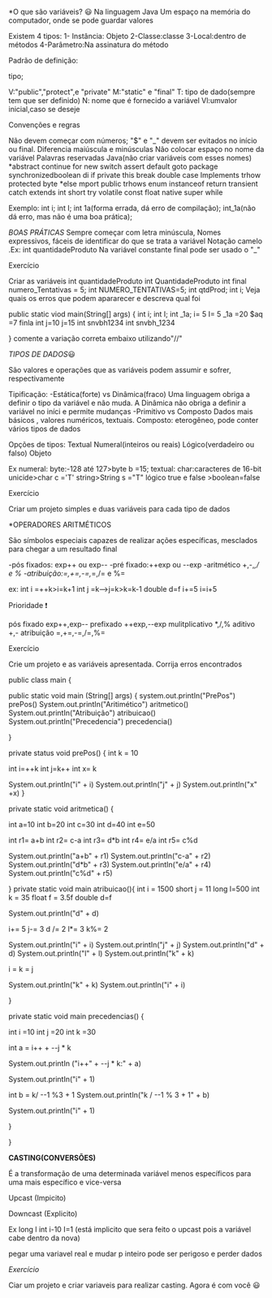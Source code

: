 *O que são variáveis? :smiley: 
Na linguagem Java
Um espaço na memória do computador, onde se pode guardar valores

Existem 4 tipos:
1- Instância: Objeto
2-Classe:classe
3-Local:dentro de métodos
4-Parâmetro:Na assinatura do método

Padrão de definição:
<?visibilidade?><?modificador?>tipo<?=valorInicial?>;

V:"public","protect",e "private"
M:"static" e "final"
T: tipo de dado(sempre tem que ser definido)
N: nome que é fornecido a variável
Vl:umvalor inicial,caso se deseje

Convenções e  regras

Não devem começar com números;
"$" e "_" devem ser evitados no início ou final.
Diferencia maiúscula e minúsculas
Não colocar espaço no nome da variável
Palavras reservadas Java(não criar variáveis com esses nomes)
*abstract continue for new switch assert default goto package synchronizedboolean di if private this break double case Implements trhow protected byte
*else mport public trhows enum instanceof return transient catch extends int short try volatile const float native super while

Exemplo: int i; int I; int 1a(forma errada, dá erro de compilação); int_1a(não dá erro, mas não é uma boa prática);

*BOAS PRÁTICAS*
Sempre começar com letra minúscula,
Nomes expressivos, fáceis de identificar do que se trata a variável
Notação camelo .Ex: int quantidadeProduto
Na variável constante final pode ser usado o "_"


Exercício

Criar as variáveis 
int quantidadeProduto
int QuantidadeProduto
int final numero_Tentativas = 5;
int NUMERO_TENTATIVAS=5;
int qtdProd;
int i; 
Veja quais os erros que podem apararecer e descreva qual foi

public static viod main(String[] args) {
int i;
int I;
int _1a;
i= 5
I= 5
_1a =20
$aq =7
finla int j=10
j=15
int snvbh1234
int snvbh_1234

}
comente a variação correta embaixo utilizando"//"


*TIPOS DE DADOS*:smiley:

 São valores e operações que as variáveis podem assumir e sofrer, respectivamente

Tipificação:
-Estática(forte) vs Dinâmica(fraco)
Uma linguagem obriga a definir o tipo da variável e não muda. A Dinâmica não obriga a definir a variável no iníci e permite mudanças
-Primitivo vs Composto
Dados mais básicos , valores numéricos, textuais. Composto: eterogêneo, pode conter vários tipos de dados

Opções de tipos:
Textual
Numeral(inteiros ou reais)
Lógico(verdadeiro ou falso)
Objeto

Ex numeral: byte:-128 até 127>byte b =15;
 textual: char:caracteres de 16-bit unicide>char c ='T'
string>String s ="T"
lógico true e false >boolean=false

Exercício 

Criar um projeto simples e duas variáveis para cada tipo de dados



*OPERADORES ARITMÉTICOS

São símbolos especiais capazes de realizar ações específicas, mesclados para chegar a um resultado final

-pós fixados: exp++ ou exp--
-pré fixado:++exp ou --exp
-aritmético +,-,*,/ e %
-atribuição:=,+=,-=,*=,/= e %=

ex: int i =++k>i=k+1
int j =k-->j=k>k=k-1
double d=f
i+=5 i=i+5


Prioridade :exclamation:

pós fixado exp++,exp--
prefixado ++exp,--exp
mulitplicativo *,/,%
aditivo +,-
atribuição =,+=,-=,/=,%=

Exercício

Crie um projeto e as variáveis apresentada. Corrija erros encontrados

public class main {

public static void main (String[] args) {
system.out.printIn("PrePos")
prePos()
System.out.printIn("Aritimético")
aritmetico()
System.out.printIn("Atribuição")
atribuicao()
System.out.printIn("Precedencia")
precedencia()

}

private status void prePos() {
int k = 10

int i=++k
int j=k++
int x= k

System.out.printIn("i" + i)
System.out.printIn("j" + j)
System.out.printIn("x" +x)
}

private static void aritmetica() {

int a=10
int b=20
int c=30
int d=40
int e=50

int r1= a+b
int r2= c-a
int r3= d*b
int r4= e/a
int r5= c%d

System.out.printIn("a+b" + r1)
System.out.printIn("c-a" + r2)
System.out.printIn("d*b" + r3)
System.out.printIn("e/a" + r4)
System.out.printIn("c%d" + r5)

}
private static void main atribuicao(){
 int i = 1500
short j = 11
long l=500
int k = 35
float f = 3.5f
double d=f

System.out.printIn("d" + d)

i+= 5
j-= 3
d /= 2
l*= 3
k%= 2

System.out.printIn("i" + i)
System.out.printIn("j" + j)
System.out.printIn("d" + d)
System.out.printIn("l" + l)
System.out.printIn("k" + k)
  
i = k = j

System.out.printIn("k" + k)
System.out.printIn("i" + i)

}

private static void main precedencias() {

int i =10
int j =20 
int k =30

int a = i++ + --j * k

System.out.printIn ("i++" + --j * k:" + a)

System.out.printIn("i" + 1)

int b = k/ --1 %3 + 1
 System.out.printIn("k / --1 % 3 + 1" + b)

System.out.printIn("i" + 1)

}

}
  

**CASTING(CONVERSÕES)**

É a transformação de uma determinada variável menos específicos para uma mais específico e vice-versa
 
Upcast (Impicito)

Downcast (Explicito)

Ex
long l int i-10 I=1 (está implicito que sera feito o upcast pois a variável cabe dentro da nova)
 
pegar uma variavel real e mudar p inteiro pode ser perigoso e perder dados


*Exercício*

Ciar um projeto e criar variaveis para realizar casting.
Agora é com você :smiley:



